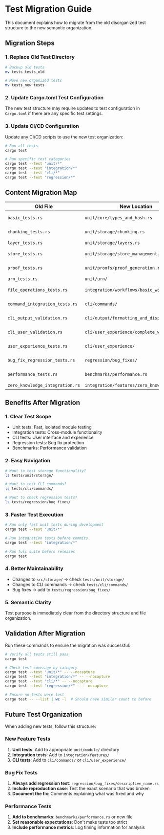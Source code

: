 # Test Migration Guide

This document explains how to migrate from the old disorganized test structure to the new semantic organization.

## Migration Steps

### 1. Replace Old Test Directory

```bash
# Backup old tests
mv tests tests_old

# Move new organized tests
mv tests_new tests
```

### 2. Update Cargo.toml Test Configuration

The new test structure may require updates to test configuration in `Cargo.toml` if there are any specific test settings.

### 3. Update CI/CD Configuration

Update any CI/CD scripts to use the new test organization:

```bash
# Run all tests
cargo test

# Run specific test categories
cargo test --test "unit/*"
cargo test --test "integration/*"
cargo test --test "cli/*"
cargo test --test "regression/*"
```

## Content Migration Map

| Old File | New Location | Notes |
|----------|--------------|--------|
| `basic_tests.rs` | `unit/core/types_and_hash.rs` | Core functionality |
| `chunking_tests.rs` | `unit/storage/chunking.rs` | Chunking algorithms |
| `layer_tests.rs` | `unit/storage/layers.rs` | Layer format |
| `store_tests.rs` | `unit/storage/store_management.rs` | Store operations |
| `proof_tests.rs` | `unit/proofs/proof_generation.rs` | Proof system |
| `urn_tests.rs` | `unit/urn/` | URN parsing |
| `file_operations_tests.rs` | `integration/workflows/basic_workflow.rs` | File workflows |
| `command_integration_tests.rs` | `cli/commands/` | CLI commands |
| `cli_output_validation.rs` | `cli/output/formatting_and_display.rs` | Output formatting |
| `cli_user_validation.rs` | `cli/user_experience/complete_workflows.rs` | User experience |
| `user_experience_tests.rs` | `cli/user_experience/` | User workflows |
| `bug_fix_regression_tests.rs` | `regression/bug_fixes/` | Split by bug type |
| `performance_tests.rs` | `benchmarks/performance.rs` | Performance tests |
| `zero_knowledge_integration.rs` | `integration/features/zero_knowledge.rs` | ZK features |

## Benefits After Migration

### 1. **Clear Test Scope**
- Unit tests: Fast, isolated module testing
- Integration tests: Cross-module functionality
- CLI tests: User interface and experience
- Regression tests: Bug fix protection
- Benchmarks: Performance validation

### 2. **Easy Navigation**
```bash
# Want to test storage functionality?
ls tests/unit/storage/

# Want to test CLI commands?
ls tests/cli/commands/

# Want to check regression tests?
ls tests/regression/bug_fixes/
```

### 3. **Faster Test Execution**
```bash
# Run only fast unit tests during development
cargo test --test "unit/*"

# Run integration tests before commits
cargo test --test "integration/*"

# Run full suite before releases
cargo test
```

### 4. **Better Maintainability**
- Changes to `src/storage/` → check `tests/unit/storage/`
- Changes to CLI commands → check `tests/cli/commands/`
- Bug fixes → add to `tests/regression/bug_fixes/`

### 5. **Semantic Clarity**
Test purpose is immediately clear from the directory structure and file organization.

## Validation After Migration

Run these commands to ensure the migration was successful:

```bash
# Verify all tests still pass
cargo test

# Check test coverage by category
cargo test --test "unit/*" -- --nocapture
cargo test --test "integration/*" -- --nocapture
cargo test --test "cli/*" -- --nocapture
cargo test --test "regression/*" -- --nocapture

# Ensure no tests were lost
cargo test -- --list | wc -l  # Should have similar count to before
```

## Future Test Organization

When adding new tests, follow this structure:

### New Feature Tests
1. **Unit tests**: Add to appropriate `unit/module/` directory
2. **Integration tests**: Add to `integration/features/`
3. **CLI tests**: Add to `cli/commands/` or `cli/user_experience/`

### Bug Fix Tests
1. **Always add regression test**: `regression/bug_fixes/descriptive_name.rs`
2. **Include reproduction case**: Test the exact scenario that was broken
3. **Document the fix**: Comments explaining what was fixed and why

### Performance Tests
1. **Add to benchmarks**: `benchmarks/performance.rs` or new file
2. **Set reasonable expectations**: Don't make tests too strict
3. **Include performance metrics**: Log timing information for analysis

